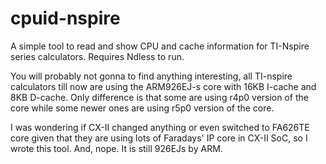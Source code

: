 # cpuid-nspire

A simple tool to read and show CPU and cache information for TI-Nspire series calculators. Requires Ndless to run.

You will probably not gonna to find anything interesting, all TI-nspire calculators till now are using the ARM926EJ-s core with 16KB I-cache and 8KB D-cache. Only difference is that some are using r4p0 version of the core while some newer ones are using r5p0 version of the core.

I was wondering if CX-II changed anything or even switched to FA626TE core given that they are using lots of Faradays' IP core in CX-II SoC, so I wrote this tool. And, nope. It is still 926EJs by ARM.
